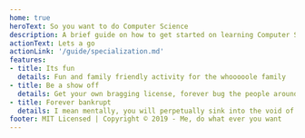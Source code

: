 ```yaml
---
home: true
heroText: So you want to do Computer Science
description: A brief guide on how to get started on learning Computer Science
actionText: Lets a go 
actionLink: '/guide/specialization.md'
features:
- title: Its fun
  details: Fun and family friendly activity for the whooooole family
- title: Be a show off
  details: Get your own bragging license, forever bug the people around you about the things you made
- title: Forever bankrupt
  details: I mean mentally, you will perpetually sink into the void of cs knowledge, eternally 
footer: MIT Licensed | Copyright © 2019 - Me, do what ever you want
---
```

<!-- 
# Main page

`Keep it simple`

## Overal Structure

- Whats does cs consist of
  - list the pathways
  - Sneak a bit about me
- Where to start?
  - What language to use
  - What tools to use
  - basics of (whatever)
  - Whats Next
- Studying sources
  - Youtube
  - Online forums
  - Mooc
- End note, Personal Experiences

## Important things to note:

- `base` url
- folder management
- [yaml font matter](https://jekyllrb.com/docs/front-matter/) 
- next link
- GitRepo edit this page
- CSS override
- 
- -->
